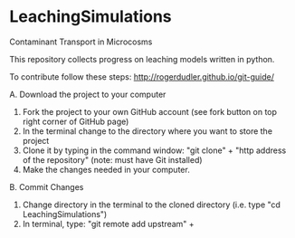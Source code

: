 # LeachingSimulations
Contaminant Transport in Microcosms

This repository collects progress on leaching models written in python.  

To contribute follow these steps: http://rogerdudler.github.io/git-guide/

A. Download the project to your computer

1. Fork the project to your own GitHub account (see fork button on top right corner of GitHub page)
2. In the terminal change to the directory where you want to store the project
3. Clone it by typing in the command window: "git clone" + "http address of the repository" (note: must have Git installed)
4. Make the changes needed in your computer.

B. Commit Changes

1. Change directory in the terminal to the cloned directory (i.e. type "cd LeachingSimulations")
2. In terminal, type: "git remote add upstream" + 
